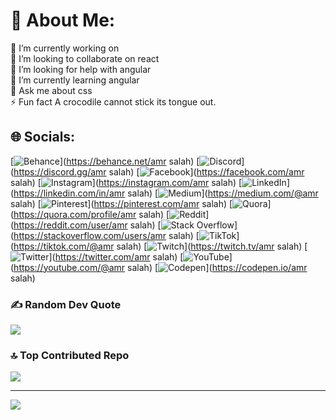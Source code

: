 # 💫 About Me:
🔭 I’m currently working on <br>👯 I’m looking to collaborate on react<br>🤝 I’m looking for help with angular<br>🌱 I’m currently learning angular<br>💬 Ask me about css<br>⚡ Fun fact A crocodile cannot stick its tongue out.


## 🌐 Socials:
[![Behance](https://img.shields.io/badge/Behance-1769ff?logo=behance&logoColor=white)](https://behance.net/amr salah) [![Discord](https://img.shields.io/badge/Discord-%237289DA.svg?logo=discord&logoColor=white)](https://discord.gg/amr salah) [![Facebook](https://img.shields.io/badge/Facebook-%231877F2.svg?logo=Facebook&logoColor=white)](https://facebook.com/amr salah) [![Instagram](https://img.shields.io/badge/Instagram-%23E4405F.svg?logo=Instagram&logoColor=white)](https://instagram.com/amr salah) [![LinkedIn](https://img.shields.io/badge/LinkedIn-%230077B5.svg?logo=linkedin&logoColor=white)](https://linkedin.com/in/amr salah) [![Medium](https://img.shields.io/badge/Medium-12100E?logo=medium&logoColor=white)](https://medium.com/@amr salah) [![Pinterest](https://img.shields.io/badge/Pinterest-%23E60023.svg?logo=Pinterest&logoColor=white)](https://pinterest.com/amr salah) [![Quora](https://img.shields.io/badge/Quora-%23B92B27.svg?logo=Quora&logoColor=white)](https://quora.com/profile/amr salah) [![Reddit](https://img.shields.io/badge/Reddit-%23FF4500.svg?logo=Reddit&logoColor=white)](https://reddit.com/user/amr salah) [![Stack Overflow](https://img.shields.io/badge/-Stackoverflow-FE7A16?logo=stack-overflow&logoColor=white)](https://stackoverflow.com/users/amr salah) [![TikTok](https://img.shields.io/badge/TikTok-%23000000.svg?logo=TikTok&logoColor=white)](https://tiktok.com/@amr salah) [![Twitch](https://img.shields.io/badge/Twitch-%239146FF.svg?logo=Twitch&logoColor=white)](https://twitch.tv/amr salah) [![Twitter](https://img.shields.io/badge/Twitter-%231DA1F2.svg?logo=Twitter&logoColor=white)](https://twitter.com/amr salah) [![YouTube](https://img.shields.io/badge/YouTube-%23FF0000.svg?logo=YouTube&logoColor=white)](https://youtube.com/@amr salah) [![Codepen](https://img.shields.io/badge/Codepen-000000?style=for-the-badge&logo=codepen&logoColor=white)](https://codepen.io/amr salah) 


### ✍️ Random Dev Quote
![](https://quotes-github-readme.vercel.app/api?type=horizontal&theme=radical)

### 🔝 Top Contributed Repo
![](https://github-contributor-stats.vercel.app/api?username=amrsalah19&limit=5&theme=dark&combine_all_yearly_contributions=true)

---
[![](https://visitcount.itsvg.in/api?id=amrsalah19&icon=0&color=0)](https://visitcount.itsvg.in)

